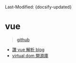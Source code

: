 Last-Modified: {docsify-updated}

# vue

> [github](https://github.com/vuejs/vue)

- [讚 vue 解析 blog](http://jiongks.name/blog/vue-code-review/)
- [virtual dom 開源庫](https://github.com/snabbdom/snabbdom)